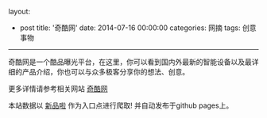 layout: 
  - post 
title: '奇酷网' 
date: 2014-07-16 00:00:00 
categories: 网摘 
tags: 创意事物 
---

奇酷网是一个酷品曝光平台，在这里，你可以看到国内外最新的智能设备以及最详细的产品介绍，你也可以与众多极客分享你的想法、创意。  

更多详情请参考相关网站 [奇酷网](http://www.qikoo.com/)  

本站数据以 [新品啦](http://xinpinla.com/) 作为入口点进行爬取! 并自动发布于github pages上。  
